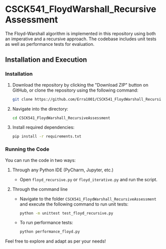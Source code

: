 # CSCK541_FloydWarshall_RecursiveAssessment

The Floyd-Warshall algorithm is implemented in this repository using both an imperative and a recursive approach. The codebase includes unit tests as well as performance tests for evaluation.

## Installation and Execution

### Installation

1. Download the repository by clicking the "Download ZIP" button on GitHub, or clone the repository using the following command:

    ```bash
    git clone https://github.com/Erra1001/CSCK541_FloydWarshall_RecursiveAssessment.git
    ```

2. Navigate into the directory:

    ```bash
    cd CSCK541_FloydWarshall_RecursiveAssessment
    ```

3. Install required dependencies:

    ```bash
    pip install -r requirements.txt
    ```

### Running the Code

You can run the code in two ways:

1. Through any Python IDE (PyCharm, Jupyter, etc.)
    - Open `floyd_recursive.py` or `floyd_iterative.py` and run the script.

2. Through the command line
    - Navigate to the folder `CSCK541_FloydWarshall_RecursiveAssessment` and execute the following command to run unit tests:

        ```bash
        python -m unittest test_floyd_recursive.py
        ```
    
    - To run performance tests:

        ```bash
        python performance_floyd.py
        ```

Feel free to explore and adapt as per your needs!
